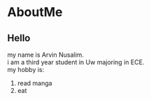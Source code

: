 # AboutMe

## Hello

my name is Arvin Nusalim.  
i am a third year student in Uw majoring in ECE.  
my hobby is:

1. read manga
2. eat
